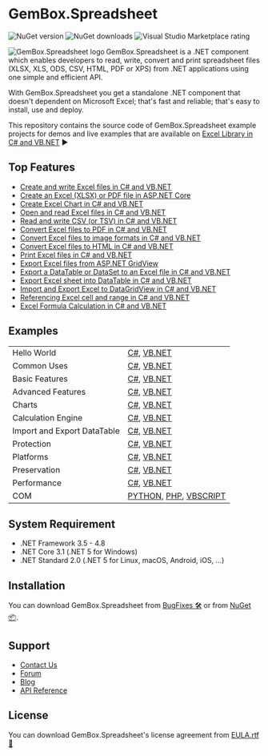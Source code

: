 # GemBox.Spreadsheet

![NuGet version](https://img.shields.io/nuget/v/GemBox.Spreadsheet?style=for-the-badge) ![NuGet downloads](https://img.shields.io/nuget/dt/GemBox.Spreadsheet?style=for-the-badge) ![Visual Studio Marketplace rating](https://img.shields.io/visual-studio-marketplace/stars/GemBoxSoftware.GemBoxSpreadsheet?style=for-the-badge)

<img src="https://www.gemboxsoftware.com/images/NugetGbs.png" alt="GemBox.Spreadsheet logo" align="left" />

GemBox.Spreadsheet is a .NET component which enables developers to read, write, convert and print spreadsheet files (XLSX, XLS, ODS, CSV, HTML, PDF or XPS) from .NET applications using one simple and efficient API.

With GemBox.Spreadsheet you get a standalone .NET component that doesn't dependent on Microsoft Excel; that's fast and reliable; that's easy to install, use and deploy.

This repository contains the source code of GemBox.Spreadsheet example projects for demos and live examples that are available on [Excel Library in C# and VB.NET](https://www.gemboxsoftware.com/spreadsheet/examples/c-sharp-vb-net-excel-library/601) ▶

## Top Features

* [Create and write Excel files in C# and VB.NET](https://www.gemboxsoftware.com/spreadsheet/examples/c-sharp-create-write-to-excel-file/402)
* [Create an Excel (XLSX) or PDF file in ASP.NET Core](https://www.gemboxsoftware.com/spreadsheet/examples/asp-net-core-create-excel-xlsx-pdf/5601)
* [Create Excel Chart in C# and VB.NET](https://www.gemboxsoftware.com/spreadsheet/examples/c-sharp-vb-net-create-excel-chart/301)
* [Open and read Excel files in C# and VB.NET](https://www.gemboxsoftware.com/spreadsheet/examples/c-sharp-open-read-excel-file/401)
* [Read and write CSV (or TSV) in C# and VB.NET](https://www.gemboxsoftware.com/spreadsheet/examples/c-sharp-read-write-csv/122)
* [Convert Excel files to PDF in C# and VB.NET](https://www.gemboxsoftware.com/spreadsheet/examples/c-sharp-convert-excel-to-pdf/404)
* [Convert Excel files to image formats in C# and VB.NET](https://www.gemboxsoftware.com/spreadsheet/examples/c-sharp-convert-excel-to-image/405)
* [Convert Excel files to HTML in C# and VB.NET](https://www.gemboxsoftware.com/spreadsheet/examples/c-sharp-vb-net-convert-excel-html/117)
* [Print Excel files in C# and VB.NET](https://www.gemboxsoftware.com/spreadsheet/examples/c-sharp-vb-net-print-excel/451)
* [Export Excel files from ASP.NET GridView](https://www.gemboxsoftware.com/spreadsheet/examples/asp-net-excel-export-gridview/5101)
* [Export a DataTable or DataSet to an Excel file in C# and VB.NET](https://www.gemboxsoftware.com/spreadsheet/examples/c-sharp-export-datatable-dataset-to-excel/501)
* [Export Excel sheet into DataTable in C# and VB.NET](https://www.gemboxsoftware.com/spreadsheet/examples/c-sharp-export-excel-to-datatable/502)
* [Import and Export Excel to DataGridView in C# and VB.NET](https://www.gemboxsoftware.com/spreadsheet/examples/c-sharp-vb-net-import-export-excel-datagridview/5301)
* [Referencing Excel cell and range in C# and VB.NET](https://www.gemboxsoftware.com/spreadsheet/examples/c-sharp-excel-range/204)
* [Excel Formula Calculation in C# and VB.NET](https://www.gemboxsoftware.com/spreadsheet/examples/excel-formula-calculation/901)

## Examples

| | |
| --- | --- |
| Hello World | [C#](https://github.com/GemBoxLtd/GemBox.Spreadsheet.Examples/tree/master/C%23/Hello%20World), [VB.NET](https://github.com/GemBoxLtd/GemBox.Spreadsheet.Examples/tree/master/VB.NET/Hello%20World) |
| Common Uses | [C#](https://github.com/GemBoxLtd/GemBox.Spreadsheet.Examples/tree/master/C%23/Common%20Uses), [VB.NET](https://github.com/GemBoxLtd/GemBox.Spreadsheet.Examples/tree/master/VB.NET/Common%20Uses) |
| Basic Features | [C#](https://github.com/GemBoxLtd/GemBox.Spreadsheet.Examples/tree/master/C%23/Basic%20Features), [VB.NET](https://github.com/GemBoxLtd/GemBox.Spreadsheet.Examples/tree/master/VB.NET/Basic%20Features) |
| Advanced Features | [C#](https://github.com/GemBoxLtd/GemBox.Spreadsheet.Examples/tree/master/C%23/Advanced%20Features), [VB.NET](https://github.com/GemBoxLtd/GemBox.Spreadsheet.Examples/tree/master/VB.NET/Advanced%20Features) |
| Charts | [C#](https://github.com/GemBoxLtd/GemBox.Spreadsheet.Examples/tree/master/C%23/Charts), [VB.NET](https://github.com/GemBoxLtd/GemBox.Spreadsheet.Examples/tree/master/VB.NET/Charts) |
| Calculation Engine | [C#](https://github.com/GemBoxLtd/GemBox.Spreadsheet.Examples/tree/master/C%23/Calculation%20Engine), [VB.NET](https://github.com/GemBoxLtd/GemBox.Spreadsheet.Examples/tree/master/VB.NET/Calculation%20Engine) |
| Import and Export DataTable | [C#](https://github.com/GemBoxLtd/GemBox.Spreadsheet.Examples/tree/master/C%23/Import%20and%20Export%20DataTable), [VB.NET](https://github.com/GemBoxLtd/GemBox.Spreadsheet.Examples/tree/master/VB.NET/Import%20and%20Export%20DataTable) |
| Protection | [C#](https://github.com/GemBoxLtd/GemBox.Spreadsheet.Examples/tree/master/C%23/Protection), [VB.NET](https://github.com/GemBoxLtd/GemBox.Spreadsheet.Examples/tree/master/VB.NET/Protection) |
| Platforms | [C#](https://github.com/GemBoxLtd/GemBox.Spreadsheet.Examples/tree/master/C%23/Platforms), [VB.NET](https://github.com/GemBoxLtd/GemBox.Spreadsheet.Examples/tree/master/VB.NET/Platforms) |
| Preservation | [C#](https://github.com/GemBoxLtd/GemBox.Spreadsheet.Examples/tree/master/C%23/Preservation), [VB.NET](https://github.com/GemBoxLtd/GemBox.Spreadsheet.Examples/tree/master/VB.NET/Preservation) |
| Performance | [C#](https://github.com/GemBoxLtd/GemBox.Spreadsheet.Examples/tree/master/C%23/Performance), [VB.NET](https://github.com/GemBoxLtd/GemBox.Spreadsheet.Examples/tree/master/VB.NET/Performance) |
| COM | [PYTHON](https://github.com/GemBoxLtd/GemBox.Spreadsheet.Examples/blob/master/PYTHON%2C%20PHP%2C%20VBSCRIPT/Program.py), [PHP](https://github.com/GemBoxLtd/GemBox.Spreadsheet.Examples/blob/master/PYTHON%2C%20PHP%2C%20VBSCRIPT/Program.php), [VBSCRIPT](https://github.com/GemBoxLtd/GemBox.Spreadsheet.Examples/blob/master/PYTHON%2C%20PHP%2C%20VBSCRIPT/Program.asp) |

## System Requirement

* .NET Framework 3.5 - 4.8
* .NET Core 3.1 (.NET 5 for Windows)
* .NET Standard 2.0 (.NET 5 for Linux, macOS, Android, iOS, …)

## Installation

You can download GemBox.Spreadsheet from [BugFixes 🛠️](https://www.gemboxsoftware.com/spreadsheet/downloads/bugfixes.html) or from [NuGet 📦](https://www.nuget.org/packages/GemBox.Spreadsheet/).

## Support

* [Contact Us](https://support.gemboxsoftware.com/new-ticket?ticket%5Bdepartment%5D=1&ticket%5Bproduct%5D=1)
* [Forum](https://forum.gemboxsoftware.com/c/gembox-spreadsheet/5)
* [Blog](https://www.gemboxsoftware.com/gembox-spreadsheet)
* [API Reference](https://www.gemboxsoftware.com/spreadsheet/docs/introduction.html)

## License

You can download GemBox.Spreadsheet's license agreement from [EULA.rtf 📝](https://www.gemboxsoftware.com/EULA.rtf)
